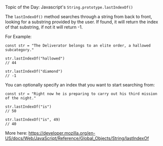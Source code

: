 Topic of the Day: Javascript's `String.prototype.lastIndexOf()`

The `lastIndexOf()` method searches through a string from back to front, looking for a substring provided by the user.  If found, it will return the index of that substring, if not it will return -1.

For Example:

```
const str = "The Deliverator belongs to an elite order, a hallowed subcategory."

str.lastIndexOf("hallowed")
// 44

str.lastIndexOf("diamond")
// -1
```

You can optionally specify an index that you want to start searching from:

```
const str = "Right now he is preparing to carry out his third mission of the night."

str.lastIndexOf("is")
// 50

str.lastIndexOf("is", 49)
// 40
```

More here:
https://developer.mozilla.org/en-US/docs/Web/JavaScript/Reference/Global_Objects/String/lastIndexOf
